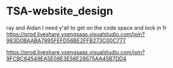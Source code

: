 # TSA-website_design
ray and Aidan I need y'all to get on the code space and lock in fr
https://prod.liveshare.vsengsaas.visualstudio.com/join?983D0BAABA7895FEFD56BE2FFB273C00C777

https://prod.liveshare.vsengsaas.visualstudio.com/join?9FCBC64549EA5E08E3E56E28675AA45B7DD4
